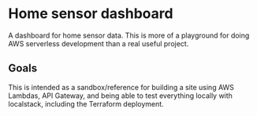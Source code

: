 # Home sensor dashboard

A dashboard for home sensor data. This is more of a playground for doing AWS
serverless development than a real useful project.

## Goals

This is intended as a sandbox/reference for building a site using AWS Lambdas,
API Gateway, and being able to test everything locally with localstack,
including the Terraform deployment.
